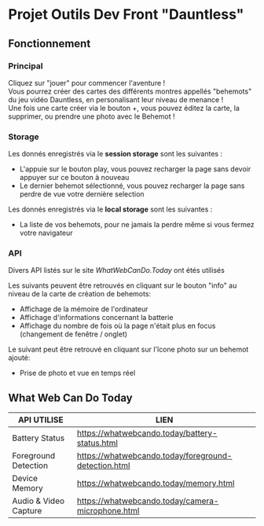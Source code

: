 # Projet Outils Dev Front "Dauntless"

## Fonctionnement

### Principal

Cliquez sur "jouer" pour commencer l'aventure !  
Vous pourrez créer des cartes des différents montres appellés "behemots" du jeu vidéo Dauntless, en personalisant leur niveau de menance !  
Une fois une carte créer via le bouton +, vous pouvez éditez la carte, la supprimer, ou prendre une photo avec le Behemot !

### Storage

Les donnés enregistrés via le **session storage** sont les suivantes :

- L'appuie sur le bouton play, vous pouvez recharger la page sans devoir appuyer sur ce bouton à nouveau
- Le dernier behemot sélectionné, vous pouvez recharger la page sans perdre de vue votre dernière selection

Les donnés enregistrés via le **local storage** sont les suivantes :

- La liste de vos behemots, pour ne jamais la perdre même si vous fermez votre navigateur

### API

Divers API listés sur le site *WhatWebCanDo.Today* ont étés utilisés  

Les suivants peuvent être retrouvés en cliquant sur le bouton "info" au niveau de la carte de création de behemots:

- Affichage de la mémoire de l'ordinateur
- Affichage d'informations concernant la batterie
- Affichage du nombre de fois où la page n'était plus en focus (changement de fenêtre / onglet)

Le suivant peut être retrouvé en cliquant sur l'îcone photo sur un behemot ajouté:

- Prise de photo et vue en temps réel

## What Web Can Do Today

|API UTILISE                    |LIEN                                                 |
|-------------------------------|-----------------------------------------------------|
|Battery Status                 |https://whatwebcando.today/battery-status.html       |
|Foreground Detection           |https://whatwebcando.today/foreground-detection.html |
|Device Memory                  |https://whatwebcando.today/memory.html               |
|Audio & Video Capture          |https://whatwebcando.today/camera-microphone.html    |